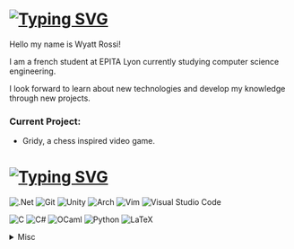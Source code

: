 # [![Typing SVG](https://readme-typing-svg.demolab.com?font=Fira+Code&size=32&duration=3000&pause=1000&color=FFFFFF&width=435&lines=About+Me%3A)](https://git.io/typing-svg)

Hello my name is Wyatt Rossi!

I am a french student at EPITA Lyon currently studying computer science engineering.

I look forward to learn about new technologies and develop my knowledge through new projects.
### Current Project:
- Gridy, a chess inspired video game.

# [![Typing SVG](https://readme-typing-svg.demolab.com?font=Fira+Code&size=32&duration=3000&pause=1000&color=FFFFFF&width=435&lines=Skills+and+Tools%3A)](https://git.io/typing-svg)
![.Net](https://img.shields.io/badge/.NET-5C2D91?style=for-the-badge&logo=.net&logoColor=white)
![Git](https://img.shields.io/badge/git-%23F05033.svg?style=for-the-badge&logo=git&logoColor=white)
![Unity](https://img.shields.io/badge/unity-%23000000.svg?style=for-the-badge&logo=unity&logoColor=white)
![Arch](https://img.shields.io/badge/Arch%20Linux-1793D1?logo=arch-linux&logoColor=fff&style=for-the-badge)
![Vim](https://img.shields.io/badge/VIM-%2311AB00.svg?style=for-the-badge&logo=vim&logoColor=white)
![Visual Studio Code](https://img.shields.io/badge/Visual%20Studio%20Code-0078d7.svg?style=for-the-badge&logo=visual-studio-code&logoColor=white)

![C](https://img.shields.io/badge/c-%2300599C.svg?style=for-the-badge&logo=c&logoColor=white)
![C#](https://img.shields.io/badge/c%23-%23239120.svg?style=for-the-badge&logo=csharp&logoColor=white)
![OCaml](https://img.shields.io/badge/OCaml-%23E98407.svg?style=for-the-badge&logo=ocaml&logoColor=white)
![Python](https://img.shields.io/badge/python-3670A0?style=for-the-badge&logo=python&logoColor=ffdd54)
![LaTeX](https://img.shields.io/badge/latex-%23008080.svg?style=for-the-badge&logo=latex&logoColor=white)

<details>
  <summary>Misc</summary>
<div align="center">

  <a href="https://github.com/kittinan/spotify-github-profile">
    <img src="https://spotify-github-profile.kittinanx.com/api/view?uid=z9h54o61uvpu3juaewgc7i75j&cover_image=true&theme=default&show_offline=false&background_color=121212&interchange=false&bar_color=53b14f&bar_color_cover=false" />
  </a>

</div>

<p align="center">
  <img src="https://github-readme-stats.vercel.app/api?username=wyattros&show_icons=true&theme=radical" alt="Anurag's GitHub stats" />
</p>
</details>
